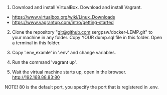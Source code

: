 1. Download and install VirtualBox. Download and install Vagrant.
 - https://www.virtualbox.org/wiki/Linux_Downloads
 - https://www.vagrantup.com/intro/getting-started

2. Clone the repository "git@github.com:sergpsw/docker-LEMP.git" to your machine in any folder. Copy YOUR dump.sql file in this folder. Open a terminal in this folder.

3. Copy '.env_examle' in '.env' and change variables.

4. Run the command 'vagrant up'. 

5. Wait the virtual machine starts up, open in the browser. http://192.168.88.83:80

NOTE! 80 is the default port, you specify the port that is registered in .env.
